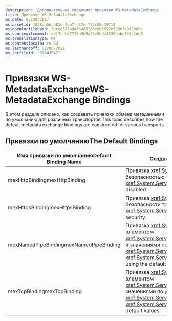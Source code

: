 ```yaml
---
description: 'Дополнительные сведения: привязки WS-MetadataExchange'
title: Привязки WS-MetadataExchange
ms.date: 03/30/2017
ms.assetid: 10f8de5d-b81d-4ea7-b37e-7f2c00c39714
ms.openlocfilehash: 3bcea573ad436a85285fab5657e58defa9113d9c
ms.sourcegitcommit: ddf7edb67715a5b9a45e3dd44536dabc153c1de0
ms.translationtype: MT
ms.contentlocale: ru-RU
ms.lasthandoff: 02/06/2021
ms.locfileid: "99643947"
---
```

# <a name="ws-metadataexchange-bindings"></a><span data-ttu-id="2097b-103">Привязки WS-MetadataExchange</span><span class="sxs-lookup"><span data-stu-id="2097b-103">WS-MetadataExchange Bindings</span></span>

<span data-ttu-id="2097b-104">В этом разделе описано, как создавать привязки обмена метаданными по умолчанию для различных транспортов.</span><span class="sxs-lookup"><span data-stu-id="2097b-104">This topic describes how the default metadata exchange bindings are constructed for various transports.</span></span>  
  
## <a name="the-default-bindings"></a><span data-ttu-id="2097b-105">Привязки по умолчанию</span><span class="sxs-lookup"><span data-stu-id="2097b-105">The Default Bindings</span></span>  
  
|<span data-ttu-id="2097b-106">Имя привязки по умолчанию</span><span class="sxs-lookup"><span data-stu-id="2097b-106">Default Binding Name</span></span>|<span data-ttu-id="2097b-107">Создание привязки</span><span class="sxs-lookup"><span data-stu-id="2097b-107">How the binding is constructed</span></span>|  
|--------------------------|------------------------------------|  
|<span data-ttu-id="2097b-108">mexHttpBinding</span><span class="sxs-lookup"><span data-stu-id="2097b-108">mexHttpBinding</span></span>|<span data-ttu-id="2097b-109">Привязка <xref:System.ServiceModel.WSHttpBinding> с отключенной безопасностью транспортного уровня.</span><span class="sxs-lookup"><span data-stu-id="2097b-109">A <xref:System.ServiceModel.WSHttpBinding> with transport-level security disabled.</span></span>|  
|<span data-ttu-id="2097b-110">mexHttpsBinding</span><span class="sxs-lookup"><span data-stu-id="2097b-110">mexHttpsBinding</span></span>|<span data-ttu-id="2097b-111">Привязка <xref:System.ServiceModel.WSHttpBinding> с поддержкой безопасности транспортного уровня.</span><span class="sxs-lookup"><span data-stu-id="2097b-111">A <xref:System.ServiceModel.WSHttpBinding> that supports transport-level security.</span></span>|  
|<span data-ttu-id="2097b-112">mexNamedPipeBinding</span><span class="sxs-lookup"><span data-stu-id="2097b-112">mexNamedPipeBinding</span></span>|<span data-ttu-id="2097b-113">Привязка <xref:System.ServiceModel.Channels.CustomBinding> с элементом <xref:System.ServiceModel.Channels.NamedPipeTransportBindingElement> и значениями по умолчанию.</span><span class="sxs-lookup"><span data-stu-id="2097b-113">A  <xref:System.ServiceModel.Channels.CustomBinding> with a <xref:System.ServiceModel.Channels.NamedPipeTransportBindingElement> using the default values.</span></span>|  
|<span data-ttu-id="2097b-114">mexTcpBinding</span><span class="sxs-lookup"><span data-stu-id="2097b-114">mexTcpBinding</span></span>|<span data-ttu-id="2097b-115">Привязка <xref:System.ServiceModel.Channels.CustomBinding> с элементом <xref:System.ServiceModel.Channels.TcpTransportBindingElement> и значениями по умолчанию.</span><span class="sxs-lookup"><span data-stu-id="2097b-115">A <xref:System.ServiceModel.Channels.CustomBinding> with a <xref:System.ServiceModel.Channels.TcpTransportBindingElement> using default values.</span></span>|
